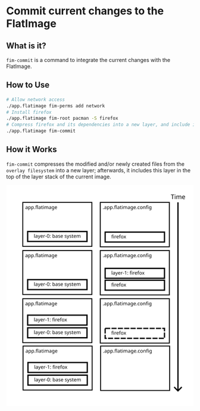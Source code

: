 # Commit current changes to the FlatImage

## What is it?

`fim-commit` is a command to integrate the current changes with the FlatImage.

## How to Use

```bash
# Allow network access
./app.flatimage fim-perms add network
# Install firefox
./app.flatimage fim-root pacman -S firefox
# Compress firefox and its dependencies into a new layer, and include it in the flatimage
./app.flatimage fim-commit
```

## How it Works

`fim-commit` compresses the modified and/or newly created files from the
`overlay filesystem` into a new layer; afterwards, it includes this layer in the
top of the layer stack of the current image.

<p align="center">
  <img src="https://raw.githubusercontent.com/flatimage/docs/master/docs/image/commit.png"/>
</p>
